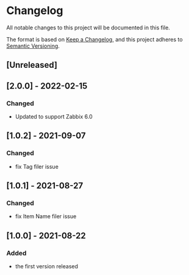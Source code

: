 # Changelog
All notable changes to this project will be documented in this file.

The format is based on [Keep a Changelog](https://keepachangelog.com/en/1.0.0/),
and this project adheres to [Semantic Versioning](https://semver.org/spec/v2.0.0.html).

## [Unreleased]

## [2.0.0] - 2022-02-15
### Changed
- Updated to support Zabbix 6.0

## [1.0.2] - 2021-09-07
### Changed
- fix Tag filer issue

## [1.0.1] - 2021-08-27
### Changed
- fix Item Name filer issue

## [1.0.0] - 2021-08-22
### Added
- the first version released
